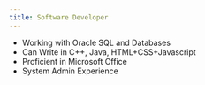 ```yaml
---
title: Software Developer
---
```




 - Working with Oracle SQL and Databases
 - Can Write in C++, Java, HTML+CSS+Javascript
 - Proficient in Microsoft Office
 - System Admin Experience
